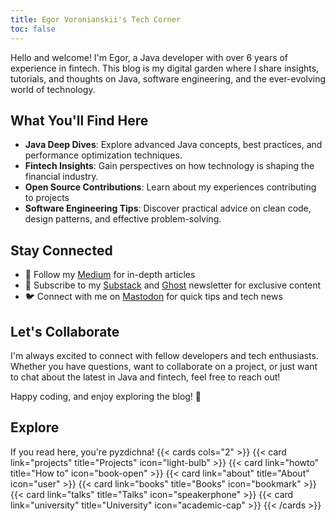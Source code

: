 ```yaml
---
title: Egor Voronianskii's Tech Corner
toc: false
---
```


Hello and welcome! I'm Egor, a Java developer with over 6 years of experience in fintech. This blog is my digital garden where I share insights, tutorials, and thoughts on Java, software engineering, and the ever-evolving world of technology.

## What You'll Find Here

- **Java Deep Dives**: Explore advanced Java concepts, best practices, and performance optimization techniques.
- **Fintech Insights**: Gain perspectives on how technology is shaping the financial industry.
- **Open Source Contributions**: Learn about my experiences contributing to projects
- **Software Engineering Tips**: Discover practical advice on clean code, design patterns, and effective problem-solving.

## Stay Connected

- 📘 Follow my [Medium](https://vrnsky.medium.com) for in-depth articles
- 📧 Subscribe to my [Substack](https://vrnsky.substack.com) and [Ghost](https://vrnsky.ghost.io) newsletter for exclusive content
- 🐦 Connect with me on [Mastodon](https://me.dm/@vrnsky) for quick tips and tech news

## Let's Collaborate

I'm always excited to connect with fellow developers and tech enthusiasts. Whether you have questions, want to collaborate on a project, or just want to chat about the latest in Java and fintech, feel free to reach out!

Happy coding, and enjoy exploring the blog! 🚀

## Explore

If you read here, you're pyzdichna!
{{< cards cols="2" >}}
  {{< card link="projects" title="Projects" icon="light-bulb" >}}
  {{< card link="howto" title="How to" icon="book-open" >}}
  {{< card link="about" title="About" icon="user" >}}
  {{< card link="books" title="Books" icon="bookmark" >}}
  {{< card link="talks" title="Talks" icon="speakerphone" >}}
  {{< card link="university" title="University" icon="academic-cap" >}}
{{< /cards >}}

